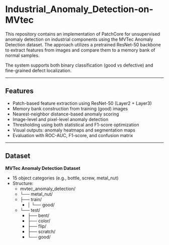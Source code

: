 # Industrial_Anomaly_Detection-on-MVtec
This repository contains an implementation of PatchCore for unsupervised anomaly detection on industrial components using the MVTec Anomaly Detection dataset. The approach utilizes a pretrained ResNet-50 backbone to extract features from images and compare them to a memory bank of normal samples.

The system supports both binary classification (good vs defective) and fine-grained defect localization.

---

## Features

- Patch-based feature extraction using ResNet-50 (Layer2 + Layer3)
- Memory bank construction from training (good) images
- Nearest-neighbor distance-based anomaly scoring
- Image-level and pixel-level anomaly detection
- Thresholding using both statistical and F1-score optimization
- Visual outputs: anomaly heatmaps and segmentation maps
- Evaluation with ROC-AUC, F1-score, and confusion matrix

---

## Dataset

**MVTec Anomaly Detection Dataset**

- 15 object categories (e.g., bottle, screw, metal_nut)
- Structure:
  - mvtec_anomaly_detection/
  - └── metal_nut/
  - ├── train/
    - │ └── good/
  - └── test/
    - ├── bent/
    - ├── color/
    - ├── flip/
    - ├── scratch/
    - └── good/

